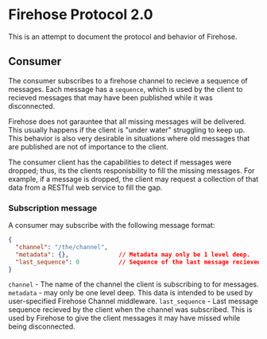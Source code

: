 # Firehose Protocol 2.0

This is an attempt to document the protocol and behavior of Firehose.

## Consumer

The consumer subscribes to a firehose channel to recieve a sequence of messages. Each message has a `sequence`, which is used by the client to recieved messages that may have been published while it was disconnected.

Firehose does not garauntee that all missing messages will be delivered. This usually happens if the client is "under water" struggling to keep up. This behavior is also very desirable in situations where old messages that are published are not of importance to the client.

The consumer client has the capabilities to detect if messages were dropped; thus, its the clients responisbility to fill the missing messages. For example, if a message is dropped, the client may request a collection of that data from a RESTful web service to fill the gap.

### Subscription message

A consumer may subscribe with the following message format:

```json
{
  "channel": "/the/channel",
  "metadata": {},              // Metadata may only be 1 level deep.
  "last_sequence": 0           // Sequence of the last message recieved.
}
```

`channel` - The name of the channel the client is subscribing to for messages.
`metadata` - may only be one level deep. This data is intended to be used by user-specified Firehose Channel middleware.
`last_sequence` - Last message sequence recieved by the client when the channel was subscribed. This is used by Firehose to give the client messages it may have missed while being disconnected.
